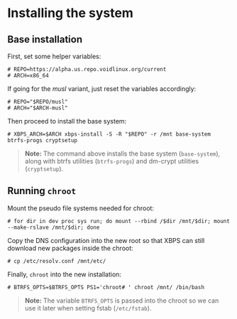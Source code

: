 # Installing the system
## Base installation
First, set some helper variables:
```console
# REPO=https://alpha.us.repo.voidlinux.org/current
# ARCH=x86_64
```
If going for the _musl_ variant, just reset the variables accordingly:
```console
# REPO="$REPO/musl"
# ARCH="$ARCH-musl"
```
Then proceed to install the base system:
```console
# XBPS_ARCH=$ARCH xbps-install -S -R "$REPO" -r /mnt base-system btrfs-progs cryptsetup
```

> **Note:** The command above installs the base system (`base-system`), along with btrfs utilities
> (`btrfs-progs`) and dm-crypt utilities (`cryptsetup`).

## Running `chroot`
Mount the pseudo file systems needed for chroot:
```console
# for dir in dev proc sys run; do mount --rbind /$dir /mnt/$dir; mount --make-rslave /mnt/$dir; done
```

Copy the DNS configuration into the new root so that XBPS can still download new packages inside the
chroot:
```console
# cp /etc/resolv.conf /mnt/etc/
```

Finally, `chroot` into the new installation:
```console
# BTRFS_OPTS=$BTRFS_OPTS PS1='chroot# ' chroot /mnt/ /bin/bash
```

> **Note:** The variable `BTRFS_OPTS` is passed into the chroot so we can use it later when setting
> fstab (`/etc/fstab`).
